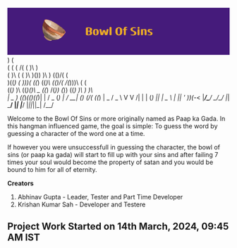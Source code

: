 ![Banner](Bowl_Of_Sins.png)
                            )         (                   
   (                (    ( /(  (      )\ )                
 ( )\       (  (    )\   )\()) )\ )  (()/( (              
 )((_)  (   )\))(  ((_) ((_)\ (()/(   /(_)))\   (     (   
((_)_   )\ ((_)()\  _     ((_) /(_)) (_)) ((_)  )\ )  )\  
 | _ ) ((_)_(()((_)| |   / _ \(_) _| / __| (_) _(_/( ((_) 
 | _ \/ _ \\ V  V /| |  | (_) ||  _| \__ \ | || ' \))(_-< 
 |___/\___/ \_/\_/ |_|   \___/ |_|   |___/ |_||_||_| /__/ 
                                                          

Welcome to the Bowl Of Sins or more originally named as Paap ka Gada.
In this hangman influenced game, the goal is simple: To guess the word by guessing a character of the word one at a time.

If however you were unsuccessfull in guessing the character, the bowl of sins (or paap ka gada) will start to fill up with your sins and after failing 7 times your soul would become the property of satan and you would be bound to him for all of eternity.

**Creators**
1. Abhinav Gupta - Leader, Tester and Part Time Developer
2. Krishan Kumar Sah - Developer and Testere
   

## Project Work Started on 14th March, 2024, 09:45 AM IST
